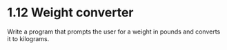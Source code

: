 # 1.12 Weight converter

Write a program that prompts the user for a weight in pounds and converts it to kilograms.